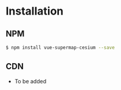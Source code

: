 # Installation

## NPM

```bash
$ npm install vue-supermap-cesium --save
```

## CDN

- To be added

<!-- ```html
<script src="https://unpkg.com/vue-baidu-map"></script>
``` -->